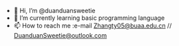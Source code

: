 - 👋 Hi, I’m @duanduansweetie
- 🌱 I’m currently learning basic programming language
- 📫 How to reach me :e-mail Zhangty05@buaa.edu.cn // DuanduanSweetie@outlook.com

<!---
duanduansweetie/duanduansweetie is a ✨ special ✨ repository because its `README.md` (this file) appears on your GitHub profile.
You can click the Preview link to take a look at your changes.
--->
